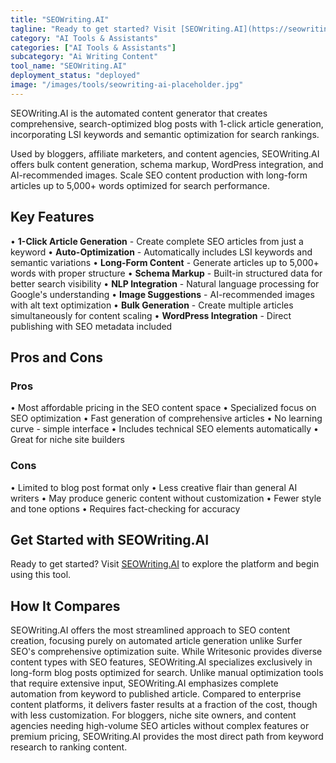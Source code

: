 ```yaml
---
title: "SEOWriting.AI"
tagline: "Ready to get started? Visit [SEOWriting.AI](https://seowriting.ai) to explore the platform and begin using this tool...."
category: "AI Tools & Assistants"
categories: ["AI Tools & Assistants"]
subcategory: "Ai Writing Content"
tool_name: "SEOWriting.AI"
deployment_status: "deployed"
image: "/images/tools/seowriting-ai-placeholder.jpg"
---
```

SEOWriting.AI is the automated content generator that creates comprehensive, search-optimized blog posts with 1-click article generation, incorporating LSI keywords and semantic optimization for search rankings.

Used by bloggers, affiliate marketers, and content agencies, SEOWriting.AI offers bulk content generation, schema markup, WordPress integration, and AI-recommended images. Scale SEO content production with long-form articles up to 5,000+ words optimized for search performance.

## Key Features

• **1-Click Article Generation** - Create complete SEO articles from just a keyword
• **Auto-Optimization** - Automatically includes LSI keywords and semantic variations
• **Long-Form Content** - Generate articles up to 5,000+ words with proper structure
• **Schema Markup** - Built-in structured data for better search visibility
• **NLP Integration** - Natural language processing for Google's understanding
• **Image Suggestions** - AI-recommended images with alt text optimization
• **Bulk Generation** - Create multiple articles simultaneously for content scaling
• **WordPress Integration** - Direct publishing with SEO metadata included

## Pros and Cons

### Pros
• Most affordable pricing in the SEO content space
• Specialized focus on SEO optimization
• Fast generation of comprehensive articles
• No learning curve - simple interface
• Includes technical SEO elements automatically
• Great for niche site builders

### Cons
• Limited to blog post format only
• Less creative flair than general AI writers
• May produce generic content without customization
• Fewer style and tone options
• Requires fact-checking for accuracy

## Get Started with SEOWriting.AI

Ready to get started? Visit [SEOWriting.AI](https://seowriting.ai) to explore the platform and begin using this tool.

## How It Compares

SEOWriting.AI offers the most streamlined approach to SEO content creation, focusing purely on automated article generation unlike Surfer SEO's comprehensive optimization suite. While Writesonic provides diverse content types with SEO features, SEOWriting.AI specializes exclusively in long-form blog posts optimized for search. Unlike manual optimization tools that require extensive input, SEOWriting.AI emphasizes complete automation from keyword to published article. Compared to enterprise content platforms, it delivers faster results at a fraction of the cost, though with less customization. For bloggers, niche site owners, and content agencies needing high-volume SEO articles without complex features or premium pricing, SEOWriting.AI provides the most direct path from keyword research to ranking content.